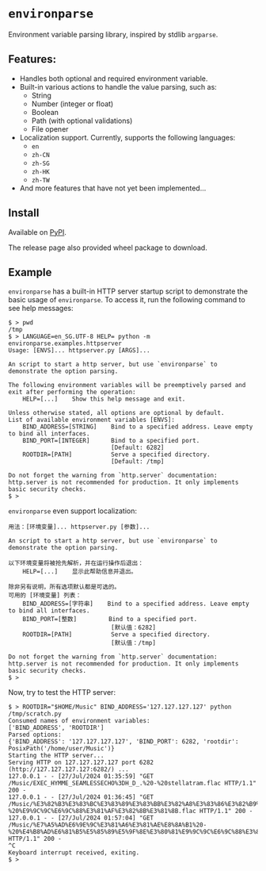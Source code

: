 # `environparse`

Environment variable parsing library, inspired by stdlib `argparse`.

## Features:

- Handles both optional and required environment variable.
- Built-in various actions to handle the value parsing, such as:
    - String
    - Number (integer or float)
    - Boolean
    - Path (with optional validations)
    - File opener
- Localization support. Currently, supports the following languages:
    - `en`
    - `zh-CN`
    - `zh-SG`
    - `zh-HK`
    - `zh-TW`
- And more features that have not yet been implemented...

## Install

Available on [PyPI](https://pypi.org/project/environparse).

The release page also provided wheel package to download.

## Example

`environparse` has a built-in HTTP server startup script to demonstrate the basic usage of `environparse`. To access it, run the following command to see help messages:

```sh-session
$ > pwd
/tmp
$ > LANGUAGE=en_SG.UTF-8 HELP= python -m environparse.examples.httpserver
Usage: [ENVS]... httpserver.py [ARGS]...

An script to start a http server, but use `environparse` to demonstrate the option parsing.

The following environment variables will be preemptively parsed and exit after performing the operation:
    HELP=[...]    Show this help message and exit.

Unless otherwise stated, all options are optional by default.
List of available environment variables [ENVS]:
    BIND_ADDRESS=[STRING]    Bind to a specified address. Leave empty to bind all interfaces.
    BIND_PORT=[INTEGER]      Bind to a specified port.                                       
                             [Default: 6282]                                                 
    ROOTDIR=[PATH]           Serve a specified directory.                                    
                             [Default: /tmp]                                                 

Do not forget the warning from `http.server` documentation:
http.server is not recommended for production. It only implements basic security checks.
$ >
```

`environparse` even support localization:

```sh-session
用法：[环境变量]... httpserver.py [参数]...

An script to start a http server, but use `environparse` to demonstrate the option parsing.

以下环境变量将被抢先解析，并在运行操作后退出：
    HELP=[...]    显示此帮助信息并退出。

除非另有说明，所有选项默认都是可选的。
可用的 [环境变量] 列表：
    BIND_ADDRESS=[字符串]    Bind to a specified address. Leave empty to bind all interfaces.
    BIND_PORT=[整数]         Bind to a specified port.                                       
                             [默认值：6282]                                                  
    ROOTDIR=[PATH]           Serve a specified directory.                                    
                             [默认值：/tmp]                                                  

Do not forget the warning from `http.server` documentation:
http.server is not recommended for production. It only implements basic security checks.
$ >
```

Now, try to test the HTTP server:

```sh-session
$ > ROOTDIR="$HOME/Music" BIND_ADDRESS='127.127.127.127' python /tmp/scratch.py
Consumed names of environment variables:
['BIND_ADDRESS', 'ROOTDIR']
Parsed options:
{'BIND_ADDRESS': '127.127.127.127', 'BIND_PORT': 6282, 'rootdir': PosixPath('/home/user/Music')}
Starting the HTTP server...
Serving HTTP on 127.127.127.127 port 6282 (http://127.127.127.127:6282/) ...
127.0.0.1 - - [27/Jul/2024 01:35:59] "GET /Music/EXEC_HYMME_SEAMLESSECHO%3DH_D_.%20-%20stellatram.flac HTTP/1.1" 200 -
127.0.0.1 - - [27/Jul/2024 01:36:45] "GET /Music/%E3%82%B3%E3%83%BC%E3%83%89%E3%83%BB%E3%82%A8%E3%83%86%E3%82%B9%E3%82%A6%E3%82%A7%E3%82%A4%28Class__ETHES_WEI%3D_extends.COMMUNI_SAT_.%29%20-%20%E9%9C%9C%E6%9C%88%E3%81%AF%E3%82%8B%E3%81%8B.flac HTTP/1.1" 200 -
127.0.0.1 - - [27/Jul/2024 01:57:04] "GET /Music/%E7%A5%AD%E6%9E%9C%E3%81%A6%E3%81%AE%E8%8A%B1%20-%20%E4%B8%AD%E6%81%B5%E5%85%89%E5%9F%8E%E3%80%81%E9%9C%9C%E6%9C%88%E3%81%AF%E3%82%8B%E3%81%8B.flac HTTP/1.1" 200 -
^C
Keyboard interrupt received, exiting.
$ >
```
